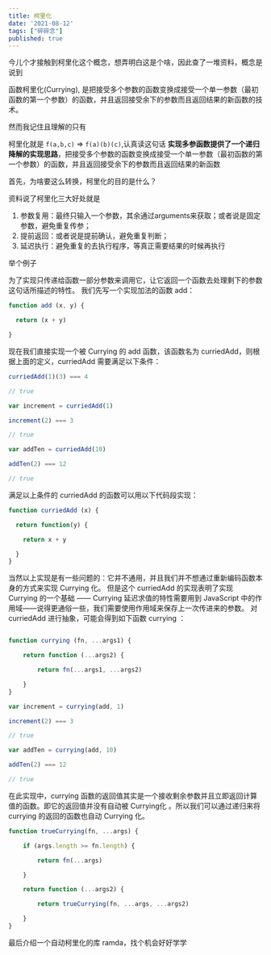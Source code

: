 ```yaml
---
title: 柯里化
date: '2021-08-12'
tags: ["碎碎念"]
published: true
---
```


今儿个才接触到柯里化这个概念，想弄明白这是个啥，因此查了一堆资料，概念是说到

函数柯里化(Currying), 是把接受多个参数的函数变换成接受一个单一参数（最初函数的第一个参数）的函数，并且返回接受余下的参数而且返回结果的新函数的技术。

然而我记住且理解的只有

柯里化就是 `f(a,b,c)` => `f(a)(b)(c)`,认真读这句话 **实现多参函数提供了一个递归降解的实现思路**，把接受多个参数的函数变换成接受一个单一参数（最初函数的第一个参数）的函数，并且返回接受余下的参数而且返回结果的新函数

首先，为啥要这么转换，柯里化的目的是什么？

资料说了柯里化三大好处就是

1. 参数复用：最终只输入一个参数，其余通过arguments来获取；或者说是固定参数，避免重复传参；
2. 提前返回：或者说是提前确认，避免重复判断；
3. 延迟执行：避免重复的去执行程序，等真正需要结果的时候再执行

举个例子

为了实现只传递给函数一部分参数来调用它，让它返回一个函数去处理剩下的参数这句话所描述的特性。 我们先写一个实现加法的函数 add：

```js
function add (x, y) {

  return (x + y)

}
```

现在我们直接实现一个被 Currying 的 add 函数，该函数名为 curriedAdd，则根据上面的定义，curriedAdd 需要满足以下条件：

```js
curriedAdd(1)(3) === 4

// true

var increment = curriedAdd(1)

increment(2) === 3

// true

var addTen = curriedAdd(10)

addTen(2) === 12

// true

```

满足以上条件的 curriedAdd 的函数可以用以下代码段实现：

```js
function curriedAdd (x) {

  return function(y) {

    return x + y

  }
}

```

当然以上实现是有一些问题的：它并不通用，并且我们并不想通过重新编码函数本身的方式来实现 Currying 化。
但是这个 curriedAdd 的实现表明了实现 Currying 的一个基础 —— Currying 延迟求值的特性需要用到 JavaScript 中的作用域——说得更通俗一些，我们需要使用作用域来保存上一次传进来的参数。
对 curriedAdd 进行抽象，可能会得到如下函数 currying ：

```js

function currying (fn, ...args1) {

    return function (...args2) {

        return fn(...args1, ...args2)

    }
}

var increment = currying(add, 1)

increment(2) === 3

// true

var addTen = currying(add, 10)

addTen(2) === 12

// true

```

在此实现中，currying 函数的返回值其实是一个接收剩余参数并且立即返回计算值的函数。即它的返回值并没有自动被 Currying化 。所以我们可以通过递归来将 currying 的返回的函数也自动 Currying 化。

```js
function trueCurrying(fn, ...args) {

    if (args.length >= fn.length) {

        return fn(...args)

    }

    return function (...args2) {

        return trueCurrying(fn, ...args, ...args2)

    }
}

```


最后介绍一个自动柯里化的库 ramda，找个机会好好学学
